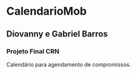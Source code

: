 # CalendarioMob
## Diovanny e Gabriel Barros
### Projeto Final CRN

Calendário para agendamento de compromissos.

